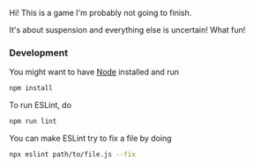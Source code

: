 Hi! This is a game I'm probably not going to finish.

It's about suspension and everything else is uncertain! What fun!

### Development

You might want to have [Node](https://nodejs.org/) installed and run

```sh
npm install
```

To run ESLint, do

```sh
npm run lint
```

You can make ESLint try to fix a file by doing

```sh
npx eslint path/to/file.js --fix
```
